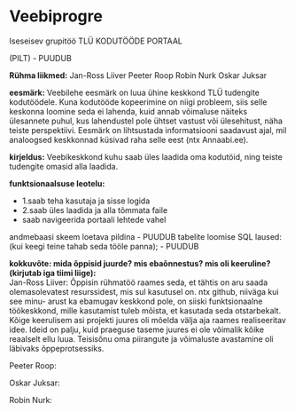 
# Veebiprogre
Iseseisev grupitöö
TLÜ KODUTÖÖDE PORTAAL

(PILT)  - PUUDUB

<b>Rühma liikmed:</b>
Jan-Ross Liiver
Peeter Roop
Robin Nurk
Oskar Juksar

<b>eesmärk:</b>
Veebilehe eesmärk on luua ühine keskkond TLÜ tudengite kodutöödele.
Kuna kodutööde kopeerimine on niigi probleem, siis selle keskonna loomine seda ei lahenda, kuid annab võimaluse näiteks ülesannete puhul,
kus lahendustel pole ühtset vastust või ülesehitust, näha teiste perspektiivi. Eesmärk on lihtsustada informatsiooni saadavust ajal,
mil analoogsed keskkonnad küsivad raha selle eest (ntx Annaabi.ee).

<b>kirjeldus:</b>
Veebikeskkond kuhu saab üles laadida oma kodutöid, ning teiste tudengite omasid alla laadida.

<b>funktsionaalsuse leotelu:</b>
<ul>
<li>1.saab teha kasutaja ja sisse logida</li>
<li>2.saab üles laadida ja alla tõmmata faile</li>
<li>saab navigeerida portaali lehtede vahel</li>
</ul>

andmebaasi skeem loetava pildina - PUUDUB
tabelite loomise SQL laused: (kui keegi teine tahab seda tööle panna); - PUUDUB


<b>kokkuvõte: mida õppisid juurde? mis ebaõnnestus? mis oli keeruline? (kirjutab iga tiimi liige):</b>
<br>
Jan-Ross Liiver: 
Õppisin rühmatöö raames seda, et tähtis on aru saada olemasolevatest resurssidest, mis sul kasutusel on. ntx github, niiväga kui see minu-
arust ka ebamugav keskkond pole, on siiski funktsionaalne töökeskkond, mille kasutamist tuleb mõista, et kasutada seda otstarbekalt.
Kõige keerulisem asi projekti juures oli mõelda välja aja raames realiseeritav idee. Ideid on palju, kuid praeguse taseme juures ei ole võimalik
kõike reaalselt ellu luua. Teisisõnu oma piirangute ja võimaluste avastamine oli läbivaks õppeprotsessiks.

Peeter Roop:

Oskar Juksar:

Robin Nurk:

